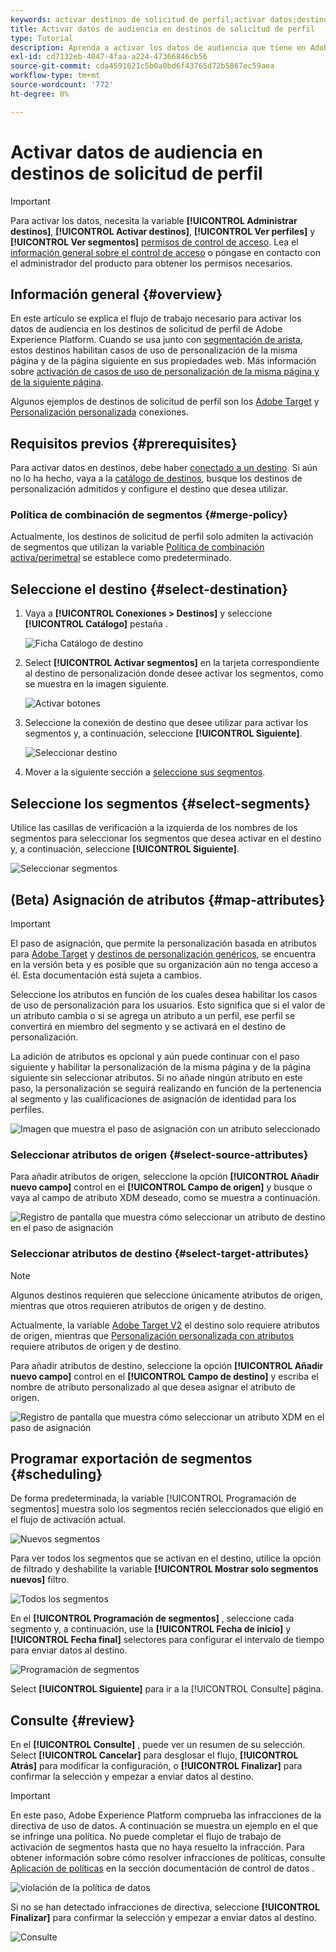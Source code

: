 ```yaml
---
keywords: activar destinos de solicitud de perfil;activar datos;destinos de solicitud de perfil
title: Activar datos de audiencia en destinos de solicitud de perfil
type: Tutorial
description: Aprenda a activar los datos de audiencia que tiene en Adobe Experience Platform asignando segmentos a destinos de solicitud de perfil.
exl-id: cd7132eb-4047-4faa-a224-47366846cb56
source-git-commit: cda4591021c5b0a0bd6f43765d72b5867ec59aea
workflow-type: tm+mt
source-wordcount: '772'
ht-degree: 0%

---
```


# Activar datos de audiencia en destinos de solicitud de perfil

>[!IMPORTANT]
> 
>Para activar los datos, necesita la variable **[!UICONTROL Administrar destinos]**, **[!UICONTROL Activar destinos]**, **[!UICONTROL Ver perfiles]** y **[!UICONTROL Ver segmentos]** [permisos de control de acceso](/help/access-control/home.md#permissions). Lea el [información general sobre el control de acceso](/help/access-control/ui/overview.md) o póngase en contacto con el administrador del producto para obtener los permisos necesarios.

## Información general {#overview}

En este artículo se explica el flujo de trabajo necesario para activar los datos de audiencia en los destinos de solicitud de perfil de Adobe Experience Platform. Cuando se usa junto con [segmentación de arista](../../segmentation/ui/edge-segmentation.md), estos destinos habilitan casos de uso de personalización de la misma página y de la página siguiente en sus propiedades web. Más información sobre [activación de casos de uso de personalización de la misma página y de la siguiente página](/help/destinations/ui/configure-personalization-destinations.md).

Algunos ejemplos de destinos de solicitud de perfil son los [Adobe Target](../../destinations/catalog/personalization/adobe-target-connection.md) y [Personalización personalizada](../../destinations/catalog/personalization/custom-personalization.md) conexiones.

## Requisitos previos {#prerequisites}

Para activar datos en destinos, debe haber [conectado a un destino](./connect-destination.md). Si aún no lo ha hecho, vaya a la [catálogo de destinos](../catalog/overview.md), busque los destinos de personalización admitidos y configure el destino que desea utilizar.

### Política de combinación de segmentos {#merge-policy}

Actualmente, los destinos de solicitud de perfil solo admiten la activación de segmentos que utilizan la variable [Política de combinación activa/perimetral](../../segmentation/ui/segment-builder.md#merge-policies) se establece como predeterminado.

## Seleccione el destino {#select-destination}

1. Vaya a **[!UICONTROL Conexiones > Destinos]** y seleccione **[!UICONTROL Catálogo]** pestaña .

   ![Ficha Catálogo de destino](../assets/ui/activate-segment-streaming-destinations/catalog-tab.png)

1. Select **[!UICONTROL Activar segmentos]** en la tarjeta correspondiente al destino de personalización donde desee activar los segmentos, como se muestra en la imagen siguiente.

   ![Activar botones](../assets/ui/activate-profile-request-destinations/activate-segments-button.png)

1. Seleccione la conexión de destino que desee utilizar para activar los segmentos y, a continuación, seleccione **[!UICONTROL Siguiente]**.

   ![Seleccionar destino](../assets/ui/activate-profile-request-destinations/select-destination.png)

1. Mover a la siguiente sección a [seleccione sus segmentos](#select-segments).

## Seleccione los segmentos {#select-segments}

Utilice las casillas de verificación a la izquierda de los nombres de los segmentos para seleccionar los segmentos que desea activar en el destino y, a continuación, seleccione **[!UICONTROL Siguiente]**.

![Seleccionar segmentos](../assets/ui/activate-profile-request-destinations/select-segments.png)

## (Beta) Asignación de atributos {#map-attributes}

>[!IMPORTANT]
>
>El paso de asignación, que permite la personalización basada en atributos para [Adobe Target](/help/destinations/catalog/personalization/adobe-target-connection.md) y [destinos de personalización genéricos](/help/destinations/catalog/personalization/custom-personalization.md), se encuentra en la versión beta y es posible que su organización aún no tenga acceso a él. Esta documentación está sujeta a cambios.

Seleccione los atributos en función de los cuales desea habilitar los casos de uso de personalización para los usuarios. Esto significa que si el valor de un atributo cambia o si se agrega un atributo a un perfil, ese perfil se convertirá en miembro del segmento y se activará en el destino de personalización.

La adición de atributos es opcional y aún puede continuar con el paso siguiente y habilitar la personalización de la misma página y de la página siguiente sin seleccionar atributos. Si no añade ningún atributo en este paso, la personalización se seguirá realizando en función de la pertenencia al segmento y las cualificaciones de asignación de identidad para los perfiles.

![Imagen que muestra el paso de asignación con un atributo seleccionado](../assets/ui/activate-profile-request-destinations/mapping-step.png)

### Seleccionar atributos de origen {#select-source-attributes}

Para añadir atributos de origen, seleccione la opción **[!UICONTROL Añadir nuevo campo]** control en el **[!UICONTROL Campo de origen]** y busque o vaya al campo de atributo XDM deseado, como se muestra a continuación.

![Registro de pantalla que muestra cómo seleccionar un atributo de destino en el paso de asignación](../assets/ui/activate-profile-request-destinations/mapping-step-select-attribute.gif)

### Seleccionar atributos de destino {#select-target-attributes}

>[!NOTE]
>
>Algunos destinos requieren que seleccione únicamente atributos de origen, mientras que otros requieren atributos de origen y de destino.
>
>Actualmente, la variable [Adobe Target V2](../catalog/personalization/adobe-target-connection.md) el destino solo requiere atributos de origen, mientras que [Personalización personalizada con atributos](../catalog/personalization/custom-personalization.md) requiere atributos de origen y de destino.

Para añadir atributos de destino, seleccione la opción **[!UICONTROL Añadir nuevo campo]** control en el **[!UICONTROL Campo de destino]** y escriba el nombre de atributo personalizado al que desea asignar el atributo de origen.

![Registro de pantalla que muestra cómo seleccionar un atributo XDM en el paso de asignación](../assets/ui/activate-profile-request-destinations/mapping-step-select-target-attribute.gif)

## Programar exportación de segmentos {#scheduling}

De forma predeterminada, la variable [!UICONTROL Programación de segmentos] muestra solo los segmentos recién seleccionados que eligió en el flujo de activación actual.

![Nuevos segmentos](../assets/ui/activate-profile-request-destinations/new-segments.png)

Para ver todos los segmentos que se activan en el destino, utilice la opción de filtrado y deshabilite la variable **[!UICONTROL Mostrar solo segmentos nuevos]** filtro.

![Todos los segmentos](../assets/ui/activate-profile-request-destinations/all-segments.png)

En el **[!UICONTROL Programación de segmentos]** , seleccione cada segmento y, a continuación, use la **[!UICONTROL Fecha de inicio]** y **[!UICONTROL Fecha final]** selectores para configurar el intervalo de tiempo para enviar datos al destino.

![Programación de segmentos](../assets/ui/activate-profile-request-destinations/segment-schedule.png)

Select **[!UICONTROL Siguiente]** para ir a la [!UICONTROL Consulte] página.

## Consulte {#review}

En el **[!UICONTROL Consulte]** , puede ver un resumen de su selección. Select **[!UICONTROL Cancelar]** para desglosar el flujo, **[!UICONTROL Atrás]** para modificar la configuración, o **[!UICONTROL Finalizar]** para confirmar la selección y empezar a enviar datos al destino.

>[!IMPORTANT]
>
>En este paso, Adobe Experience Platform comprueba las infracciones de la directiva de uso de datos. A continuación se muestra un ejemplo en el que se infringe una política. No puede completar el flujo de trabajo de activación de segmentos hasta que no haya resuelto la infracción. Para obtener información sobre cómo resolver infracciones de políticas, consulte [Aplicación de políticas](../../rtcdp/privacy/data-governance-overview.md#enforcement) en la sección documentación de control de datos .

![violación de la política de datos](../assets/common/data-policy-violation.png)

Si no se han detectado infracciones de directiva, seleccione **[!UICONTROL Finalizar]** para confirmar la selección y empezar a enviar datos al destino.

![Consulte](../assets/ui/activate-profile-request-destinations/review.png)

<!--

Commenting out this part since destination monitoring is not available currently for the Adobe Target and Custom Personalization destinations.

## Verify segment activation {#verify}

Check the [destination monitoring documentation](../../dataflows/ui/monitor-destinations.md) for detailed information on how to monitor the flow of data to your destinations.

-->